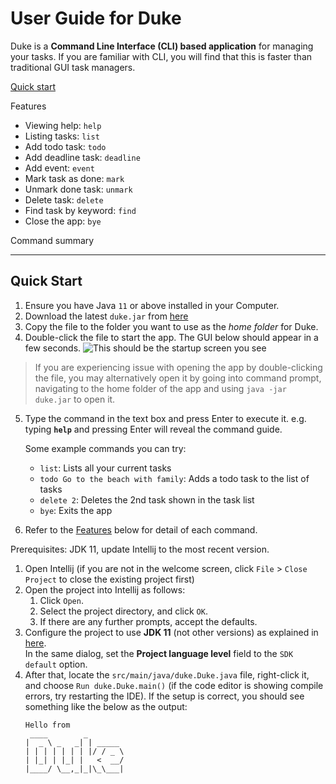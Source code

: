 # User Guide for Duke

Duke is a **Command Line Interface (CLI) based application** for managing your tasks. If you are familiar with CLI, 
you will find that this is faster than traditional GUI task managers.

[Quick start](#quick-start)

Features
- Viewing help: `help`
- Listing tasks: `list`
- Add todo task: `todo`
- Add deadline task: `deadline`
- Add event: `event`
- Mark task as done: `mark`
- Unmark done task: `unmark`
- Delete task: `delete`
- Find task by keyword: `find`
- Close the app: `bye`

Command summary

---

## Quick Start


1. Ensure you have Java `11` or above installed in your Computer.
2. Download the latest `duke.jar` from [here](https://github.com/Bacon-Strips/ip/releases)
3. Copy the file to the folder you want to use as the _home folder_ for Duke.
4. Double-click the file to start the app. The GUI below should appear in a few seconds. 
![This should be the startup screen you see](/Startup_screen.png)
> If you are experiencing issue with opening the app by double-clicking the file, you may alternatively open it by going
> into command prompt, navigating to the home folder of the app and using `java -jar duke.jar` to open it.
5. Type the command in the text box and press Enter to execute it. e.g. typing <code><b>help</b></code> and pressing Enter will reveal the
command guide. 
   
   Some example commands you can try:
   - `list`: Lists all your current tasks
   - `todo Go to the beach with family`: Adds a todo task to the list of tasks
   - `delete 2`: Deletes the 2nd task shown in the task list
   - `bye`: Exits the app
6. Refer to the [Features](#features) below for detail of each command.



Prerequisites: JDK 11, update Intellij to the most recent version.

1. Open Intellij (if you are not in the welcome screen, click `File` > `Close Project` to close the existing project first)
1. Open the project into Intellij as follows:
   1. Click `Open`.
   1. Select the project directory, and click `OK`.
   1. If there are any further prompts, accept the defaults.
1. Configure the project to use **JDK 11** (not other versions) as explained in [here](https://www.jetbrains.com/help/idea/sdk.html#set-up-jdk).<br>
   In the same dialog, set the **Project language level** field to the `SDK default` option.
3. After that, locate the `src/main/java/duke.Duke.java` file, right-click it, and choose `Run duke.Duke.main()` (if the code editor is showing compile errors, try restarting the IDE). If the setup is correct, you should see something like the below as the output:
   ```
   Hello from
    ____        _        
   |  _ \ _   _| | _____ 
   | | | | | | | |/ / _ \
   | |_| | |_| |   <  __/
   |____/ \__,_|_|\_\___|
   ```
